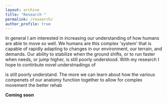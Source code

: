 ```yaml
---
layout: archive
title: "Research "
permalink: /research/
author_profile: true
---
```

In general I am interested in increasing our understanding of how humans are able to move so well. We humans are this complex 'system' that is capable of rapidly adapting to changes in our environment, our terrain, and demands. Our ability to stabilize when the ground shifts, or to run faster when needs, or jump higher, is still poorly understood. With my research I hope to contirbute novel understnadings of   

is still poorly understand. The more we can learn about how the various compenets of our anatomy function together to allow for complex movement the better rehab

**Coming soon**
